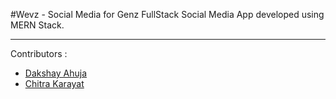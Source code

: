#Wevz - Social Media for Genz
FullStack Social Media App developed using MERN Stack.

---

Contributors :

<ul>
<li><a href="https://github.com/dakshayahuja">Dakshay Ahuja</li>
<li><a href="https://github.com/chitrakarayat">Chitra Karayat</li>
